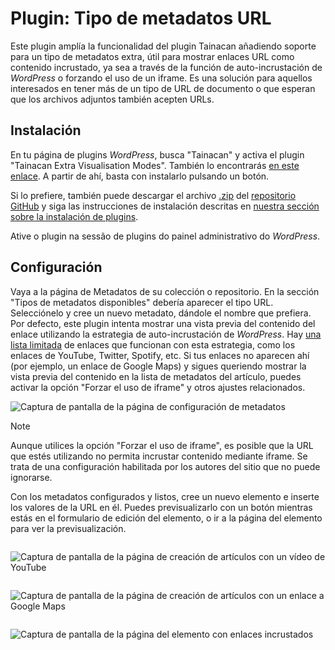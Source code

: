 # Plugin: Tipo de metadatos URL

Este plugin amplía la funcionalidad del plugin Tainacan añadiendo soporte para un tipo de metadatos extra, útil para mostrar enlaces URL como contenido incrustado, ya sea a través de la función de auto-incrustación de _WordPress_ o forzando el uso de un iframe. Es una solución para aquellos interesados en tener más de un tipo de URL de documento o que esperan que los archivos adjuntos también acepten URLs.

## Instalación

En tu página de plugins _WordPress_, busca "Tainacan" y activa el plugin "Tainacan Extra Visualisation Modes". También lo encontrarás [en este enlace](https://es.wordpress.org/plugins/tainacan-metadata-type-url/). A partir de ahí, basta con instalarlo pulsando un botón.

Si lo prefiere, también puede descargar el archivo [.zip](https://github.com/tainacan/tainacan-metadata-type-url/releases) del [repositorio GitHub](https://github.com/tainacan/tainacan-metadata-type-url) y siga las instrucciones de instalación descritas en [nuestra sección sobre la instalación de plugins](/es-mx/plugins#instalación-de-plugins).

Ative o plugin na sessão de plugins do painel administrativo do _WordPress_.

## Configuración

Vaya a la página de Metadatos de su colección o repositorio. En la sección "Tipos de metadatos disponibles" debería aparecer el tipo URL. Selecciónelo y cree un nuevo metadato, dándole el nombre que prefiera. Por defecto, este plugin intenta mostrar una vista previa del contenido del enlace utilizando la estrategia de auto-incrustación de _WordPress_. Hay [una lista limitada](https://wordpress.org/support/article/embeds/#okay-so-what-sites-can-i-embed-from ":ignore") de enlaces que funcionan con esta estrategia, como los enlaces de YouTube, Twitter, Spotify, etc. Si tus enlaces no aparecen ahí (por ejemplo, un enlace de Google Maps) y sigues queriendo mostrar la vista previa del contenido en la lista de metadatos del artículo, puedes activar la opción "Forzar el uso de iframe" y otros ajustes relacionados.

![Captura de pantalla de la página de configuración de metadatos](_assets/images/plugins_metadata_type_url_screenshot-1.png)

> [!NOTE]
> Aunque utilices la opción "Forzar el uso de iframe", es posible que la URL que estés utilizando no permita incrustar contenido mediante iframe. Se trata de una configuración habilitada por los autores del sitio que no puede ignorarse.

Con los metadatos configurados y listos, cree un nuevo elemento e inserte los valores de la URL en él. Puedes previsualizarlo con un botón mientras estás en el formulario de edición del elemento, o ir a la página del elemento para ver la previsualización.

<div style="display: flex;flex-wrap: wrap; justify-content: space-around;">

![Captura de pantalla de la página de creación de artículos con un vídeo de YouTube](_assets/images/plugins_metadata_type_url_screenshot-2.png ":size=380")

![Captura de pantalla de la página de creación de artículos con un enlace a Google Maps](_assets/images/plugins_metadata_type_url_screenshot-3.png ":size=380")

</div>

![Captura de pantalla de la página del elemento con enlaces incrustados](_assets/images/plugins_metadata_type_url_screenshot-4.png)
